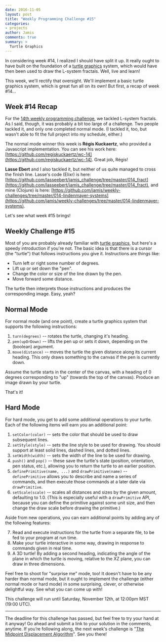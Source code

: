 ```yaml
---
date: 2016-11-05
layout: post
title: "Weekly Programming Challenge #15"
categories:
- projects
author: Jamis
comments: true
summary: >
  Turtle Graphics
---
```


In considering week #14, I realized I should have split it up. It really ought to have built on the foundation of a [turtle graphics](https://en.wikipedia.org/wiki/Turtle_graphics) system, which would have then been used to draw the L-system fractals. Well, live and learn!

This week, we'll rectify that oversight. We'll implement a basic turtle graphics system, which is great fun all on its own! But first, a recap of week #14...

## Week #14 Recap

For the [14th weekly programming challenge](http://weblog.jamisbuck.org/2016/10/29/weekly-programming-challenge-14.html), we tackled L-system fractals. As I said, though, it was probably a bit too large of a challenge. Two people tackled it, and only one completed normal mode. (I tackled it, too, but wasn't able to fit the full project into my schedule, either.)

The normal mode winner this week is **Régis Kuckaertz**, who provided a Javascript implementation. You can see his work here: [https://github.com/regiskuckaertz/wc-14](https://github.com/regiskuckaertz/wc-14). Great job, Régis!

**Lasse Ebert** and I also tackled it, but neither of us quite managed to cross the finish line. Lasse's code (Elixr) is here: [https://github.com/lasseebert/jamis_challenge/tree/master/014_fract](https://github.com/lasseebert/jamis_challenge/tree/master/014_fract), and mine (Clojure) is here: [https://github.com/jamis/weekly-challenges/tree/master/014-lindenmayer-systems](https://github.com/jamis/weekly-challenges/tree/master/014-lindenmayer-systems).

Let's see what week #15 brings!


## Weekly Challenge #15

Most of you are probably already familiar with [turtle graphics](https://en.wikipedia.org/wiki/Turtle_graphics), but here's a speedy introduction if you're not. The basic idea is that there is a cursor (the "turtle") that follows instructions you give it. Instructions are things like:

* Turn left or right some number of degrees.
* Lift up or set down the "pen".
* Change the color or size of the line drawn by the pen.
* Move forward some distance.

The turtle then interprets those instructions and produces the corresponding image. Easy, yeah?


## Normal Mode

For normal mode (and one point), create a turtle graphics system that supports the following instructions:

1. `turn(degrees)` -- rotates the turtle, changing it's heading.
2. `pen(upOrDown)` -- lifts the pen up or sets it down, depending on the (boolean) argument.
3. `move(distance)` -- moves the turtle the given distance along its current heading. This only draws something to the canvas if the pen is currently down.

Assume the turtle starts in the center of the canvas, with a heading of 0 degrees corresponding to "up" (towards the top of the canvas). Produce an image drawn by your turtle.

That's it!


## Hard Mode

For hard mode, you get to add some additional operations to your turtle. Each of the following items will earn you an additional point:

1. `setColor(color)` -- sets the color that should be used to draw subsequent lines.
2. `setStyle(style)` -- sets the line style to be used for drawing. You should support at least solid lines, dashed lines, and dotted lines.
3. `setWidth(width)` -- sets the width of the line to be used for drawing.
4. `push()` and `pop()` -- these save the turtle's state (position, orientation, pen status, etc.), allowing you to return the turtle to an earlier position.
5. `definePrimitive(name, ...)` and `drawPrimitive(name)` -- `definePrimitive` allows you to describe and name a series of commands, and then execute those commands at a later date via `drawPrimitive`.
6. `setScale(scale)` -- scales all distances and sizes by the given amount, defaulting to 1.0. (This is especially useful with a `drawPrimitive` API, because you can define the primitive against some unit size, and then change the draw scale before drawing the primitive.)

Aside from new operations, you can earn additional points by adding any of the following features:

7. Read and execute instructions for the turtle from a separate file, to be fed to your program at run time.
8. Make your turtle interactive in some way, drawing in response to commands given in real time.
9. A 3D turtle! By adding a second heading, indicating the angle of the plane in which the turtle is moving, relative to the XZ plane, you can draw in three dimensions.

Feel free to shoot for "surprise me" mode, too! It doesn't have to be any harder than normal mode, but it ought to implement the challenge (either normal mode or hard mode) in some surprising, clever, or otherwise delightful way. See what you can come up with!

This challenge will run until Saturday, November 12th, at 12:00pm MST (19:00 UTC).

* * *

The deadline for this challenge has passed, but feel free to try your hand at it anyway! Go ahead and submit a link to your solution in the comments, anytime. If you’re following along, the next week's challenge is "[The Midpoint Displacement Algorithm](http://weblog.jamisbuck.org/2016/11/12/weekly-programming-challenge-16.html)". See you there!
